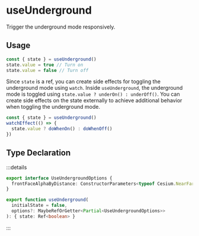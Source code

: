 # useUnderground

Trigger the underground mode responsively.

## Usage

```js
const { state } = useUnderground()
state.value = true // Turn on
state.value = false // Turn off
```

Since `state` is a ref, you can create side effects for toggling the underground mode using `watch`.
Inside `useUnderground`, the underground mode is toggled using `state.value ? underOn() : underOff()`. You can create side effects on the state externally to achieve additional behavior when toggling the underground mode.

```js
const { state } = useUnderground()
watchEffect(() => {
  state.value ? doWhenOn() : doWhenOff()
})
```

## Type Declaration

:::details

```ts
export interface UseUndergroundOptions {
  frontFaceAlphaByDistance: ConstructorParameters<typeof Cesium.NearFarScalar>
}

export function useUnderground(
  initialState = false,
  options?: MaybeRefOrGetter<Partial<UseUndergroundOptions>>
): { state: Ref<boolean> }
```

:::

